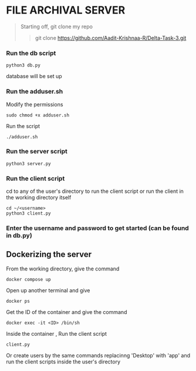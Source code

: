 # FILE ARCHIVAL SERVER


> Starting off, git clone my repo
>
>> git clone https://github.com/Aadit-Krishnaa-R/Delta-Task-3.git

### Run the db script
```
python3 db.py
```
database will be set up

### Run the adduser.sh 

Modify the permissions 
```
sudo chmod +x adduser.sh
```
Run the script
```
./adduser.sh
```


### Run the server script 

```
python3 server.py
```

### Run the client script

cd to any of the user's directory to run the client script or run the client in the working directory itself

```
cd ~/<username>
python3 client.py
```
### Enter the username and password to get started (can be found in db.py)


## Dockerizing the server

From the working directory, give the command

```
docker compose up
```

Open up another terminal and give 

```
docker ps
```
Get the ID of the container and give the command

```
docker exec -it <ID> /bin/sh
```
Inside the container , Run the client script

```
client.py
```

Or create users by the same commands replacinng 'Desktop' with 'app' and run the client scripts inside the user's directory